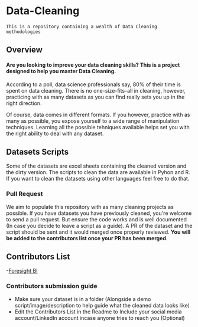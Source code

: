 # Data-Cleaning
```
This is a repository containing a wealth of Data Cleaning methodologies
```
## Overview
#### Are you looking to improve your data cleaning skills? This is a project designed to help you master Data Cleaning.	

According to a poll, data science professionals say, 80% of their time is spent on data cleaning. There is no one-size-fits-all in cleaning, however, practicing with as many datasets as you can find really sets you up in the right direction.

Of course, data comes in different formats. If you however, practice with as many as possible, you expose yourself to a wide range of manipulation techniques. Learning all the possible tehniques available helps set you with the right ability to deal with any dataset. 

## Datasets Scripts
Some of the datasets are excel sheets containing the cleaned version and the dirty version. The scripts to clean the data are available in Pyhon and R. If you want to clean the datasets using other languages feel free to do that. 

### Pull Request
We aim to populate this repository with as many cleaning projects as possible. If you have datasets you have previously cleaned, you're welcome to send a pull request. But ensure the code works and is well documented (In case you decide to leave a script as a guide). A PR of the dataset and the script should be sent and it would merged once properly reviewed. **You will be added to the contributors list once your PR has been merged**.

## Contributors List
-[Foresight BI](https://foresightbi.com.ng/microsoft-power-bi/dirty-data-samples-to-practice-on/)

### Contributors submission guide
- Make sure your dataset is in a folder (Alongside a demo script/image/description to help guide what the cleaned data looks like)
- Edit the Contributors List in the Readme to Include your social media account/LinkedIn account incase anyone tries to reach you (Optional)



